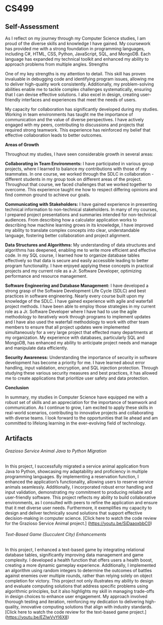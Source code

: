# CS499

## Self-Assessment
As I reflect on my journey through my Computer Science studies, I am proud of the diverse skills and knowledge I have gained. My coursework has provided me with a strong foundation in programming languages, including C#, HTML, CSS, Python, JavaScript, SQL, and MongoDB. Each language has expanded my technical toolkit and enhanced my ability to approach problems from multiple angles.
Strengths

One of my key strengths is my attention to detail. This skill has proven invaluable in debugging code and identifying program issues, allowing me to deliver high-quality work consistently. Additionally, my problem-solving abilities enable me to tackle complex challenges systematically, ensuring that I can devise effective solutions. I also excel in design, creating user-friendly interfaces and experiences that meet the needs of users.

My capacity for collaboration has significantly developed during my studies. Working in team environments has taught me the importance of communication and the value of diverse perspectives. I have actively engaged with my peers, contributing to discussions and projects that required strong teamwork. This experience has reinforced my belief that effective collaboration leads to better outcomes.

**Areas of Growth**

Throughout my studies, I have seen considerable growth in several areas:

**Collaborating in Team Environments:** I have participated in various group projects, where I learned to balance my contributions with those of my teammates. In one course, we worked through the SDLC in collaboration - different students in my group took on different areas of the project. Throughout that course, we faced challenges that we worked together to overcome. This experience taught me how to respect differing opinions and find common ground to achieve our goals.

**Communicating with Stakeholders:** I have gained experience in presenting technical information to non-technical stakeholders. In many of my courses, I prepared project presentations and summaries intended for non-technical audiences. From describing how a calculator application works to describing how machine learning grows in its knowledge, I have improved my ability to translate complex concepts into clear, understandable language, fostering better collaboration and project alignment.

**Data Structures and Algorithms:** My understanding of data structures and algorithms has deepened, enabling me to write more efficient and effective code. In my SQL course, I learned how to organize database tables effectively so that data is secure and easily accessible leading to better program functionality. I have enjoyed applying these concepts in practical projects and my current role as a Jr. Software Developer, optimizing performance and resource management.

**Software Engineering and Database Management:** I have developed a strong grasp of the Software Development Life Cycle (SDLC) and best practices in software engineering. Nearly every course built upon my knowledge of the SDLC. I have gained experience with agile and waterfall project methods. I have been able to employ those strategies in my current role as a Jr. Software Developer where I have had to use the agile methodology to iteratively work through programs to implement updates and I have also used the waterfall methodology to work with other team members to ensure that all project updates were implemented simultaneously for a very large project that effected many departments at my organization. My experience with databases, particularly SQL and MongoDB, has enhanced my ability to anticipate project needs and manage and manipulate data efficiently.

**Security Awareness:** Understanding the importance of security in software development has become a priority for me. I have learned about error handling, input validation, encryption, and SQL injection protection. Through studying these various security measures and best practices, it has allowed me to create applications that prioritize user safety and data protection.

**Conclusion**

In summary, my studies in Computer Science have equipped me with a robust set of skills and an appreciation for the importance of teamwork and communication. As I continue to grow, I am excited to apply these skills in real-world scenarios, contributing to innovative projects and collaborating with diverse teams. I look forward to the opportunities that lie ahead and am committed to lifelong learning in the ever-evolving field of technology.

## Artifacts
###### Grazioso Service Animal Java to Python Migration
In this project, I successfully migrated a service animal application from Java to Python, showcasing my adaptability and proficiency in multiple programming languages. By implementing a reservation function, I enhanced the application’s functionality, allowing users to reserve service animals seamlessly. Additionally, I incorporated robust error handling and input validation, demonstrating my commitment to producing reliable and user-friendly software. This project reflects my ability to build collaborative environments, as I consulted with peers to refine the application and ensure that it met diverse user needs. Furthermore, it exemplifies my capacity to design and deliver technically sound solutions that support effective decision-making in computer science.
[Click here to watch the code review for the Grazioso Service Animal project.] (https://youtu.be/SjDaaoxbbC0) 
###### Text-Based Game (Succulent City) Enhancements
In this project, I enhanced a text-based game by integrating relational database tables, significantly improving data management and game complexity. I developed a health function that offers users a health boost, creating a more dynamic gameplay experience. Additionally, I implemented an algorithm using random integers to determine the outcomes of battles against enemies over multiple rounds, rather than relying solely on object completion for victory. This project not only illustrates my ability to design and evaluate computing solutions that address specific problems using algorithmic principles, but it also highlights my skill in managing trade-offs in design choices to enhance user engagement. My approach involved thorough testing and iteration, reinforcing my dedication to delivering high-quality, innovative computing solutions that align with industry standards.
[Click here to watch the code review for the text-based game project.] (https://youtu.be/EZIwVvYI6X8)
